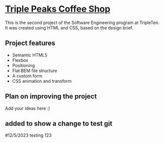 # [Triple Peaks Coffee Shop](https://dia-cer0.github.io/se_project_coffeeshop)


This is the second project of the Software Engineering program at TripleTen. It was created using HTML and CSS, based on the design brief.

## Project features

- Semantic HTML5
- Flexbox
- Positioning
- Flat BEM file structure
- A custom form
- CSS animation and transform

## Plan on improving the project

Add your ideas here :)

## added to show a change to test git

#12/5/2023 testing 123
